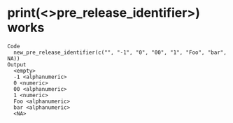 # print(<>pre_release_identifier>) works

    Code
      new_pre_release_identifier(c("", "-1", "0", "00", "1", "Foo", "bar", NA))
    Output
      <empty>
      -1 <alphanumeric>
      0 <numeric>
      00 <alphanumeric>
      1 <numeric>
      Foo <alphanumeric>
      bar <alphanumeric>
      <NA>

